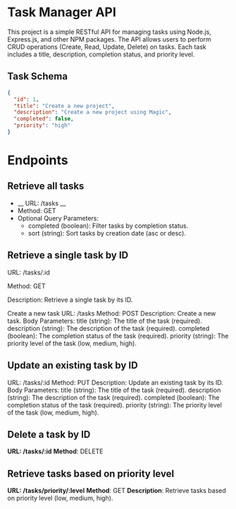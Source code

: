 # Task Manager API

This project is a simple RESTful API for managing tasks using Node.js, Express.js, and other NPM packages. The API allows users to perform CRUD operations (Create, Read, Update, Delete) on tasks. Each task includes a title, description, completion status, and priority level.

## Task Schema

```json
{
  "id": 1,
  "title": "Create a new project",
  "description": "Create a new project using Magic",
  "completed": false,
  "priority": "high"
}

```

# Endpoints
## Retrieve all tasks
* __ URL: /tasks __
* Method: GET
* Optional Query Parameters:
  * completed (boolean): Filter tasks by completion status.
  * sort (string): Sort tasks by creation date (asc or desc).


## Retrieve a single task by ID

URL: /tasks/:id

Method: GET

Description: Retrieve a single task by its ID.

Create a new task
URL: /tasks
Method: POST
Description: Create a new task.
Body Parameters:
title (string): The title of the task (required).
description (string): The description of the task (required).
completed (boolean): The completion status of the task (required).
priority (string): The priority level of the task (low, medium, high).


## Update an existing task by ID

URL: /tasks/:id
Method: PUT
Description: Update an existing task by its ID.
Body Parameters:
title (string): The title of the task (required).
description (string): The description of the task (required).
completed (boolean): The completion status of the task (required).
priority (string): The priority level of the task (low, medium, high).


## Delete a task by ID

**URL: /tasks/:id**
**Method**: DELETE

## Retrieve tasks based on priority level
**URL: /tasks/priority/:level**
**Method**: GET
**Description**: Retrieve tasks based on priority level (low, medium, high).
